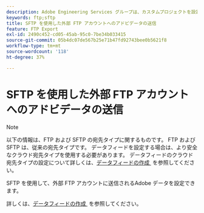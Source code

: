 ```yaml
---
description: Adobe Engineering Services グループは、カスタムプロジェクトを設定し、SFTP を使用して外部 FTP アカウントにデータをリダイレクトできます。
keywords: ftp;sftp
title: SFTP を使用した外部 FTP アカウントへのアドビデータの送信
feature: FTP Export
exl-id: 2490c452-cd05-45ab-95c0-7be34b033415
source-git-commit: 05b4dc07de567b25e71b47fd92743bee0b5621f8
workflow-type: tm+mt
source-wordcount: '118'
ht-degree: 37%

---
```


# SFTP を使用した外部 FTP アカウントへのアドビデータの送信

>[!NOTE]
>
>以下の情報は、FTP および SFTP の宛先タイプに関するものです。 FTP および SFTP は、従来の宛先タイプです。 データフィードを設定する場合は、より安全なクラウド宛先タイプを使用する必要があります。 データフィードのクラウド宛先タイプの設定について詳しくは、[&#x200B; データフィードの作成 &#x200B;](/help/export/analytics-data-feed/create-feed.md) を参照してください。

SFTP を使用して、外部 FTP アカウントに送信されるAdobe データを設定できます。

詳しくは、[&#x200B; データフィードの作成 &#x200B;](/help/export/analytics-data-feed/create-feed.md) を参照してください。
